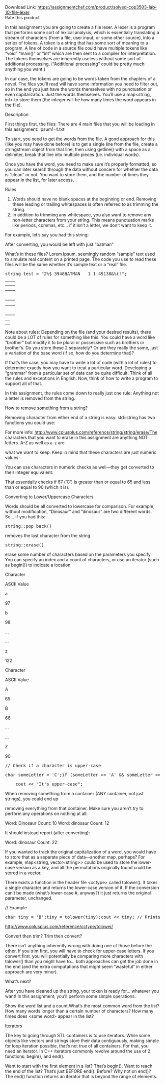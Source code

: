 Download Link: https://assignmentchef.com/product/solved-cop3503-lab-10-file-lexer
<br>
<span class="kksr-muted">Rate this product</span>

In this assignment you are going to create a file lexer. A lexer is a program that performs some sort of lexical analysis, which is essentially translating a stream of characters (from a file, user input, or some other source), into a series of tokens. A token is a string that has some sort of meaning to a program. A line of code in a source file could have multiple tokens like “void” “main()” or “int” which are then sent to a compiler for interpretation. The tokens themselves are inherently useless without some sort of additional processing. (“Additional processing” could be pretty much anything you want.)

In our case, the tokens are going to be words taken from the chapters of a novel. The files you’ll read will have some information you need to filter out, so in the end you just have the words themselves with no punctuation or even capitalization. Just the words themselves. You’ll use a map&lt;string, int&gt; to store them (the integer will be how many times the word appears in the file).

Description

First things first, the files: There are 4 main files that you will be loading in this assignment: Ipsum1-4.txt

To start, you need to get the words from the file. A good approach for this (like you may have done before) is to get a single line from the file, create a stringstream object from that line, then using getline() with a space as a delimiter, break that line into multiple pieces (i.e. individual words).

Once you have the word, you need to make sure it’s properly formatted, so you can later search through the data without concern for whether the data is “clean” or not. You want to store them, and the number of times they appear in the list, for later access.

Rules

<ol>

 <li>Words should have no blank spaces at the beginning or end. Removing these leading or trailing whitespaces is often referred to as trimming the string.</li>

 <li>In addition to trimming any whitespace, you also want to remove any non-letter characters from your string. This means punctuation marks like periods, commas, etc… if it isn’t a letter, we don’t want to keep it.</li>

</ol>

For example, let’s say you had this string:

After converting, you would be left with just “batman”

What’s in these files? Lorem Ipsum, seemingly random “sample” text used to simulate real content on a printed page. The code you use to read these files will be the same whether it’s sample text or a “real” file.

<pre>string test = "2%$ 3948BATMAN   1 1 49138&amp;%(!";</pre>

<table>

 <tbody>

  <tr>

   <td></td>

   <td></td>

  </tr>

  <tr>

   <td></td>

   <td></td>

  </tr>

 </tbody>

</table>

<table>

 <tbody>

  <tr>

   <td></td>

   <td></td>

  </tr>

  <tr>

   <td></td>

   <td></td>

  </tr>

  <tr>

   <td></td>

   <td></td>

  </tr>

  <tr>

   <td></td>

   <td></td>

  </tr>

  <tr>

   <td></td>

   <td></td>

  </tr>

 </tbody>

</table>

<table>

 <tbody>

  <tr>

   <td></td>

   <td></td>

  </tr>

  <tr>

   <td></td>

   <td></td>

  </tr>

  <tr>

   <td></td>

   <td></td>

  </tr>

  <tr>

   <td></td>

   <td></td>

  </tr>

  <tr>

   <td></td>

   <td></td>

  </tr>

 </tbody>

</table>

<table>

 <tbody>

  <tr>

   <td></td>

  </tr>

  <tr>

   <td></td>

  </tr>

 </tbody>

</table>

Note about rules: Depending on the file (and your desired results), there could be a LOT of rules for something like this. You could have a word like “brother” but modify it to be plural or possessive such as brothers or brother’s. Do you store these 2 separately? Or are they really the same, just a variation of the base word (if so, how do you determine that)?

If that’s the case, you may have to write a lot of code (with a lot of rules) to determine exactly how you want to treat a particular word. Developing a “grammar” from a particular set of data can be quite difficult. Think of all the rules and exceptions in English. Now, think of how to write a program to support all of that.

In this assignment, the rules come down to really just one rule: Anything not a letter is removed from the string.

How to remove something from a string?

Removing character from either end of a string is easy. std::string has two functions you could use:

For more info: http://www.cplusplus.com/reference/string/string/erase/The characters that you want to erase in this assignment are anything NOT letters. A-Z as well as a-z are

what we want to keep. Keep in mind that these characters are just numeric values:

You can use characters in numeric checks as well—they get converted to their integer equivalent:

That essentially checks if 67 (‘C’) is greater than or equal to 65 and less than or equal to 90 (which it is).

Converting to Lower/Uppercase Characters

Words should be all converted to lowercase for comparison. For example, without modification, “Dinosaur” and “dinosaur” are two different words. So… if you had this:

<pre>string::pop_back()</pre>

removes the last character from the string

<pre>string::erase()</pre>

erase some number of characters based on the parameters you specify. You can specify an index and a count of characters, or use an iterator (such as begin()) to indicate a location

Character

ASCII Value

a

97

b

98

…

…

z

122

Character

ASCII Value

A

65

B

66

…

…

Z

90

<pre>// Check if a character is upper-case</pre>

<pre>char someLetter = 'C';if (someLetter &gt;= 'A' &amp;&amp; someLetter &lt;= 'Z')</pre>

<pre>    cout &lt;&lt; "It's upper-case";</pre>

When removing something from a container (ANY container, not just strings), you could end up

removing everything from that container. Make sure you aren’t try to perform any operations on nothing at all.

Word: Dinosaur Count: 10 Word: dinosaur Count: 12

It should instead report (after converting):

Word: dinosaur Count: 22

If you wanted to track the original capitalization of a word, you would have to store that as a separate piece of data—another map, perhaps? For example, map&lt;string, vector&lt;string&gt;&gt; could be used to store the lower-case version as a key, and all the permutations originally found could be stored in a vector.

There exists a function in the header file &lt;cctype&gt; called tolower(). It takes a single character and returns the lower-case version of it. If the conversion can’t be made (what’s lower-case #, anyway?) it just returns the original parameter, unchanged.

// Example

<pre>char tiny = 'B';tiny = tolower(tiny);cout &lt;&lt; tiny; // Prints b</pre>

http://www.cplusplus.com/reference/cctype/tolower/

Convert then trim? Trim then convert?

There isn’t anything inherently wrong with doing one of those before the other. If you trim first, you will have to check for upper-case letters. If you convert first, you will potentially be comparing more characters with tolower() than you might have to… both approaches can get the job done in the end (and the extra computations that might seem “wasteful” in either approach are very minor).

What’s next?

After you have cleaned up the string, your token is ready for… whatever you want! In this assignment, you’ll perform some simple operations:

Show the word list and a count.What’s the most common word from the list?How many words longer than a certain number of characters? How many times does &lt;some word&gt; appear in the list?

Iterators

The key to going through STL containers is to use iterators. While some objects like vectors and strings store their data contiguously, making simple for loop iteration possible, that’s not true of all containers. For that, you need an iterator. In C++ iterators commonly revolve around the use of 2 functions: begin(), and end().

Want to start with the first element in a list? That’s begin(). Want to reach the end of the list? That’s just BEFORE end(). Before? Why not on end()? The end() function returns an iterator that is beyond the range of elements.